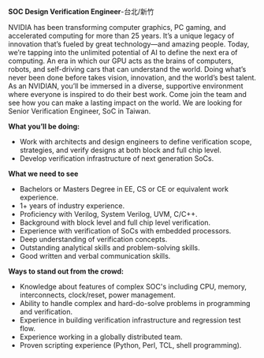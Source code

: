 **SOC Design Verification Engineer**-台北/新竹

NVIDIA has been transforming computer graphics, PC gaming, and accelerated computing for more than 25 years. It’s a unique legacy of innovation that’s fueled by great technology—and amazing people. Today, we’re tapping into the unlimited potential of AI to define the next era of computing. An era in which our GPU acts as the brains of computers, robots, and self-driving cars that can understand the world. Doing what’s never been done before takes vision, innovation, and the world’s best talent. As an NVIDIAN, you’ll be immersed in a diverse, supportive environment where everyone is inspired to do their best work. Come join the team and see how you can make a lasting impact on the world.
We are looking for Senior Verification Engineer, SoC in Taiwan.

**What you’ll be doing:**
- Work with architects and design engineers to define verification scope, strategies, and verify designs at both block and full chip level.
- Develop verification infrastructure of next generation SoCs.

**What we need to see**
- Bachelors or Masters Degree in EE, CS or CE or equivalent work experience.
- 1+ years of industry experience.
- Proficiency with Verilog, System Verilog, UVM, C/C++.
- Background with block level and full chip level verification.
- Experience with verification of SoCs with embedded processors.
- Deep understanding of verification concepts.
- Outstanding analytical skills and problem-solving skills.
- Good written and verbal communication skills.

**Ways to stand out from the crowd:**
- Knowledge about features of complex SOC's including CPU, memory, interconnects, clock/reset, power management.
- Ability to handle complex and hard-do-solve problems in programming and verification.
- Experience in building verification infrastructure and regression test flow.
- Experience working in a globally distributed team.
- Proven scripting experience (Python, Perl, TCL, shell programming).
